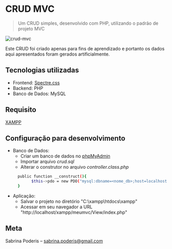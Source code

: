 # CRUD MVC
> Um CRUD simples, desenvolvido com PHP, utilizando o padrão de projeto MVC

![crud-mvc](https://user-images.githubusercontent.com/54513989/87372080-139e6700-c55d-11ea-87e8-e9b02eeecbd2.png)

Este CRUD foi criado apenas para fins de aprendizado e portanto os dados aqui apresentados foram gerados artificialmente.

## Tecnologias utilizadas
* Frontend: [Spectre.css](https://picturepan2.github.io/spectre/index.html)
* Backend: PHP
* Banco de Dados: MySQL

## Requisito
[XAMPP](https://www.apachefriends.org/pt_br/index.html)

## Configuração para desenvolvimento

* Banco de Dados:
  * Criar um banco de dados no [phpMyAdmin](http://localhost/phpmyadmin/)
  * Importar arquivo *crud.sql*
  * Alterar o construtor no arquivo *controller.class.php*
  ```sh
    public function __construct(){
          $this->pdo = new PDO("mysql:dbname=<nome_db>;host=localhost", "root", "");        
    }
  ```
* Aplicação:
  * Salvar o projeto no diretório "C:\xampp\htdocs\xampp"
  * Acessar em seu navegador a URL "http://localhost/xampp/meumvc/View/index.php"


## Meta

Sabrina Poderis – sabrina.poderis@gmail.com
